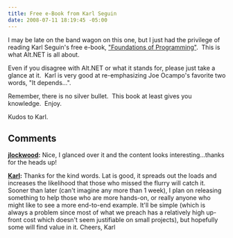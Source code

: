 ```yaml
---
title: Free e-Book from Karl Seguin
date: 2008-07-11 18:19:45 -05:00
---
```


I may be late on the band wagon on this one, but I just had the privilege of reading Karl Seguin's free e-book, ["Foundations of Programming"](http://www.openmymind.net/FoundationsOfProgramming.pdf).  This is what Alt.NET is all about.

Even if you disagree with Alt.NET or what it stands for, please just take a glance at it.  Karl is very good at re-emphasizing Joe Ocampo's favorite two words, "It depends...".

Remember, there is no silver bullet.  This book at least gives you knowledge.  Enjoy.

Kudos to Karl.

## Comments

**[jlockwood](#273 "2008-07-11 20:56:02"):** Nice, I glanced over it and the content looks interesting...thanks for the heads up!

**[Karl](#274 "2008-07-12 03:06:36"):** Thanks for the kind words. Lat is good, it spreads out the loads and increases the likelihood that those who missed the flurry will catch it. Sooner than later (can't imagine any more than 1 week), I plan on releasing something to help those who are more hands-on, or really anyone who might like to see a more end-to-end example. It'll be simple (which is always a problem since most of what we preach has a relatively high up-front cost which doesn't seem justifiable on small projects), but hopefully some will find value in it. Cheers, Karl
